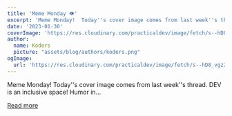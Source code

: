 ```yaml
---
title: 'Meme Monday 👁'
excerpt: 'Meme Monday!  Today''s cover image comes from last week''s thread.  DEV is an inclusive space! Humor in...'
date: '2023-01-30'
coverImage: 'https://res.cloudinary.com/practicaldev/image/fetch/s--hD8_vgz2--/c_imagga_scale,f_auto,fl_progressive,h_420,q_auto,w_1000/https://dev-to-uploads.s3.amazonaws.com/uploads/articles/f1zo4spxh0zuxp9ogfo5.png'
author:
  name: Koders
  picture: "assets/blog/authors/koders.png"
ogImage:
  url: 'https://res.cloudinary.com/practicaldev/image/fetch/s--hD8_vgz2--/c_imagga_scale,f_auto,fl_progressive,h_420,q_auto,w_1000/https://dev-to-uploads.s3.amazonaws.com/uploads/articles/f1zo4spxh0zuxp9ogfo5.png'
---
```


Meme Monday!  Today''s cover image comes from last week''s thread.  DEV is an inclusive space! Humor in...

[Read more](https://dev.to/ben/meme-monday-5h2e)
